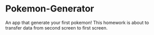 # Pokemon-Generator
An app that generate your first pokemon!
This homework is about to transfer data from second screen to first screen.

